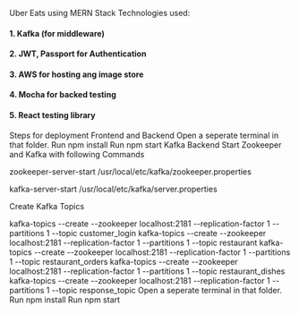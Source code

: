 Uber Eats using MERN Stack
Technologies used:
#### 1. Kafka (for middleware)
#### 2. JWT, Passport for Authentication
#### 3. AWS for hosting ang image store
#### 4. Mocha for backed testing
#### 5. React testing library
Steps for deployment
Frontend and Backend
Open a seperate terminal in that folder.
Run npm install
Run npm start
Kafka Backend
Start Zookeeper and Kafka with following Commands

zookeeper-server-start /usr/local/etc/kafka/zookeeper.properties

kafka-server-start /usr/local/etc/kafka/server.properties

Create Kafka Topics

kafka-topics --create --zookeeper localhost:2181 --replication-factor 1 --partitions 1 --topic customer_login
kafka-topics --create --zookeeper localhost:2181 --replication-factor 1 --partitions 1 --topic restaurant
kafka-topics --create --zookeeper localhost:2181 --replication-factor 1 --partitions 1 --topic restaurant_orders
kafka-topics --create --zookeeper localhost:2181 --replication-factor 1 --partitions 1 --topic restaurant_dishes
kafka-topics --create --zookeeper localhost:2181 --replication-factor 1 --partitions 1 --topic response_topic
Open a seperate terminal in that folder.
Run npm install
Run npm start

